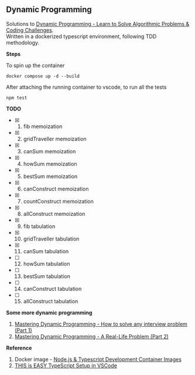 ## Dynamic Programming

Solutions to [Dynamic Programming - Learn to Solve Algorithmic Problems & Coding Challenges](https://www.youtube.com/watch?v=oBt53YbR9Kk). </br>
Written in a dockerized typescript environment, following TDD methodology.

**Steps**

To spin up the container

```
docker compose up -d --build
```

After attaching the running container to vscode, to run all the tests

```
npm test
```

**TODO**

-   [x] 1. fib memoization
-   [x] 2. gridTraveller memoization
-   [x] 3. canSum memoization
-   [x] 4. howSum memoization
-   [x] 5. bestSum memoization
-   [x] 6. canConstruct memoization
-   [x] 7. countConstruct memoization
-   [x] 8. allConstruct memoization
-   [x] 9. fib tabulation
-   [x] 10. gridTraveller tabulation
-   [x] 11. canSum tabulation
-   [ ] 12. howSum tabulation
-   [ ] 13. bestSum tabulation
-   [ ] 14. canConstruct tabulation
-   [ ] 15. allConstruct tabulation

**Some more dynamic programming**

1. [Mastering Dynamic Programming - How to solve any interview problem (Part 1)](https://www.youtube.com/watch?v=Hdr64lKQ3e4)
2. [Mastering Dynamic Programming - A Real-Life Problem (Part 2)](https://www.youtube.com/watch?v=rE5h11FwiVw)

**Reference**

1. Docker image - [Node.js & Typescript Development Container Images](https://hub.docker.com/r/microsoft/devcontainers-typescript-node)
2. [THIS is EASY TypeScript Setup in VSCode](https://youtu.be/4zdBk6wisxc?si=9K0iKyGEoJOilAH2)

